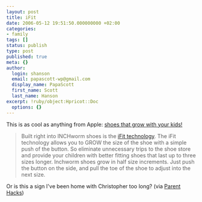 ```yaml
---
layout: post
title: iFit
date: 2006-05-12 19:51:50.000000000 +02:00
categories:
- family
tags: []
status: publish
type: post
published: true
meta: {}
author:
  login: shanson
  email: papascott-wp@gmail.com
  display_name: PapaScott
  first_name: Scott
  last_name: Hanson
excerpt: !ruby/object:Hpricot::Doc
  options: {}
---
```

<p>This is as cool as anything from Apple: <a href="http://www.inchwormshoes.com/index.php" title="Inchworm Shoes Online">shoes that grow with your kids!</a></p>
<blockquote><p>Built right into INCHworm shoes is the <a href="http://www.inchwormshoes.com/tech.php">iFit technology</a>. The iFit technology allows you to GROW the size of the shoe with a simple push of the button. So eliminate unnecessary trips to the shoe store and provide your children with better fitting shoes that last up to three sizes longer. Inchworm shoes grow in half size increments. Just push the button on the side, and pull the toe of the shoe to adjust into the next size.</p></blockquote>
<p>Or is this a sign I've been home with Christopher too long? (via <a href="http://www.parenthacks.com/2006/05/talk_amongst_yo_1.html">Parent Hacks</a>)</p>

